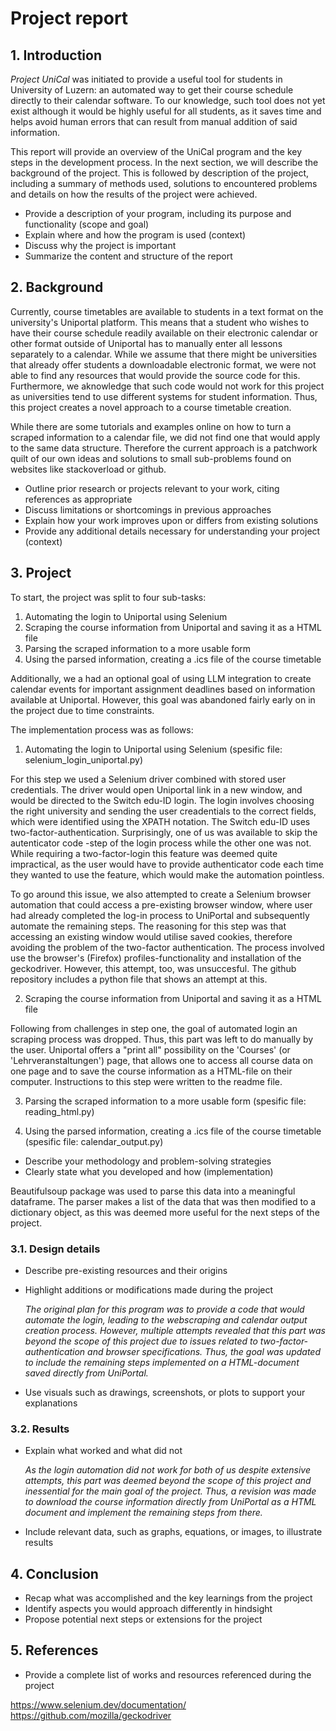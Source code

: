 # Project report

## 1. Introduction

*Project UniCal* was initiated to provide a useful tool for students in University of Luzern: an automated way to get their course schedule directly to their calendar software. To our knowledge, such tool does not yet exist although it would be highly useful for all students, as it saves time and helps avoid human errors that can result from manual addition of said information. 

This report will provide an overview of the UniCal program and the key steps in the development process. In the next section, we will describe the background of the project. This is followed by description of the project, including a summary of methods used, solutions to encountered problems and details on how the results of the project were achieved. 

- Provide a description of your program, including its purpose and functionality (scope and goal)
- Explain where and how the program is used (context)
- Discuss why the project is important
- Summarize the content and structure of the report

## 2. Background

Currently, course timetables are available to students in a text format on the university's Uniportal platform. This means that a student who wishes to have their course schedule readily available on their electronic calendar or other format outside of Uniportal has to manually enter all lessons separately to a calendar. While we assume that there might be universities that already offer students a downloadable electronic format, we were not able to find any resources that would provide the source code for this. Furthermore, we aknowledge that such code would not work for this project as universities tend to use different systems for student information. Thus, this project creates a novel approach to a course timetable creation.

While there are some tutorials and examples online on how to turn a scraped information to a calendar file, we did not find one that would apply to the same data structure. Therefore the current approach is a patchwork quilt of our own ideas and solutions to small sub-problems found on websites like stackoverload or github.

- Outline prior research or projects relevant to your work, citing references as appropriate
- Discuss limitations or shortcomings in previous approaches
- Explain how your work improves upon or differs from existing solutions
- Provide any additional details necessary for understanding your project (context)

## 3. Project

To start, the project was split to four sub-tasks:
 1. Automating the login to Uniportal using Selenium
 2. Scraping the course information from Uniportal and saving it as a HTML file
 3. Parsing the scraped information to a more usable form
 4. Using the parsed information, creating a .ics file of the course timetable

 Additionally, we a had an optional goal of using LLM integration to create calendar events for important assignment deadlines based on information available at Uniportal. However, this goal was abandoned fairly early on in the project due to time constraints. 

 The implementation process was as follows:

 1. Automating the login to Uniportal using Selenium (spesific file: selenium_login_uniportal.py)

 For this step we used a Selenium driver combined with stored user credentials. The driver would open Uniportal link in a new window, and would be directed to the Switch edu-ID login. The login involves choosing the right university and sending the user creadentials to the correct fields, which were identified using the XPATH notation. The Switch edu-ID uses two-factor-authentication. Surprisingly, one of us was available to skip the autenticator code -step of the login process while the other one was not. While requiring a two-factor-login this feature was deemed quite impractical, as the user would have to provide authenticator code each time they wanted to use the feature, which would make the automation pointless.

To go around this issue,  we also attempted to create a Selenium browser automation that could access a pre-existing browser window, where user had already completed the log-in process to UniPortal and subsequently automate the remaining steps. The reasoning for this step was that accessing an existing window would utilise saved cookies, therefore avoiding the problem of the two-factor authentication. The process involved use the browser's (Firefox) profiles-functionality and installation of the geckodriver. However, this attempt, too, was unsuccesful. The github repository includes a python file that shows an attempt at this.

 2. Scraping the course information from Uniportal and saving it as a HTML file

 Following from challenges in step one, the goal of automated login an scraping process was dropped. Thus, this part was left to do manually by the user. Uniportal offers a "print all" possibility on the 'Courses' (or 'Lehrveranstaltungen') page, that allows one to access all course data on one page and to save the course information as a HTML-file on their computer. Instructions to this step were written to the readme file. 

 3. Parsing the scraped information to a more usable form (spesific file: reading_html.py)

 4. Using the parsed information, creating a .ics file of the course timetable (spesific file: calendar_output.py)

- Describe your methodology and problem-solving strategies
- Clearly state what you developed and how (implementation)

Beautifulsoup package was used to parse this data into a meaningful dataframe. The parser makes a list of the data that was then modified to a dictionary object, as this was deemed more useful for the next steps of the project.

### 3.1. Design details

- Describe pre-existing resources and their origins
- Highlight additions or modifications made during the project

    *The original plan for this program was to provide a code that would automate the login, leading to the webscraping and calendar output creation process. However, multiple attempts revealed that this part was beyond the scope of this project due to issues related to two-factor-authentication and browser specifications. Thus, the goal was updated to include the remaining steps implemented on a HTML-document saved directly from UniPortal.*

- Use visuals such as drawings, screenshots, or plots to support your explanations

### 3.2. Results

- Explain what worked and what did not

    *As the login automation did not work for both of us despite extensive attempts, this part was deemed beyond the scope of this project and inessential for the main goal of the project. Thus, a revision was made to download the course information directly from UniPortal as a HTML document and implement the remaining steps from there.*

- Include relevant data, such as graphs, equations, or images, to illustrate results

## 4. Conclusion

- Recap what was accomplished and the key learnings from the project
- Identify aspects you would approach differently in hindsight
- Propose potential next steps or extensions for the project

## 5. References

- Provide a complete list of works and resources referenced during the project

https://www.selenium.dev/documentation/
https://github.com/mozilla/geckodriver 